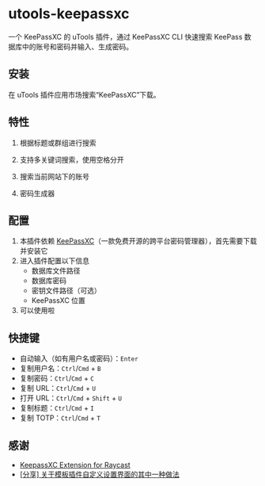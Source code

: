 # utools-keepassxc

一个 KeePassXC 的 uTools 插件，通过 KeePassXC CLI 快速搜索 KeePass 数据库中的账号和密码并输入、生成密码。

## 安装

在 uTools 插件应用市场搜索“KeePassXC”下载。

## 特性

1. 根据标题或群组进行搜索

2. 支持多关键词搜索，使用空格分开

3. 搜索当前网站下的账号

4. 密码生成器

## 配置

1. 本插件依赖 [KeePassXC](https://keepassxc.org/)（一款免费开源的跨平台密码管理器），首先需要下载并安装它
2. 进入插件配置以下信息
   - 数据库文件路径
   - 数据库密码
   - 密钥文件路径（可选）
   - KeePassXC 位置
3. 可以使用啦

## 快捷键

- 自动输入（如有用户名或密码）：`Enter`
- 复制用户名：`Ctrl`/`Cmd` + `B`
- 复制密码：`Ctrl`/`Cmd` + `C`
- 复制 URL：`Ctrl`/`Cmd` + `U`
- 打开 URL：`Ctrl`/`Cmd` + `Shift` + `U`
- 复制标题：`Ctrl`/`Cmd` + `I`
- 复制 TOTP：`Ctrl`/`Cmd` + `T`

## 感谢

- [KeepassXC Extension for Raycast](https://github.com/raycast/extensions/blob/f9501ceb951d6ea029e47c974f99a27d3e9dd5ab/extensions/keepassxc/README.md)
- [[分享] 关于模板插件自定义设置界面的其中一种做法](https://yuanliao.info/d/3979)
